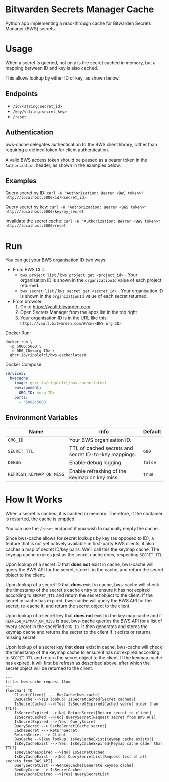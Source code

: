 # Bitwarden Secrets Manager Cache

Python app implementing a read-through cache for Bitwarden Secrets Manager (BWS) secrets.

# Usage

When a secret is queried, not only is the secret cached in memory, but a mapping between ID and key is also cached.

This allows lookup by either ID or key, as shown below.

## Endpoints

* `/id/<string:secret_id>`
* `/key/<string:secret_key>`
* `/reset`

## Authentication

bws-cache delegates authentication to the BWS client library, rather than requiring a defined token for client authentication.

A valid BWS access token should be passed as a bearer token in the `Authorization` header, as shown in the examples below.

## Examples

Query secret by ID: `curl -H "Authorization: Bearer <BWS token>" http://localhost:5000/id/<secret_id>`

Query secret by key: `curl -H "Authorization: Bearer <BWS token>" http://localhost:5000/key/my_secret`

Invalidate the secret cache: `curl -H "Authorization: Bearer <BWS token>" http://localhost:5000/reset`

# Run

You can get your BWS organisation ID two ways:
* From BWS CLI:
  * `bws project list` / `bws project get <project_id>` - Your organisation ID is shown in the `organizationId` value of each project returned.
  * `bws secret list` / `bws secret get <secret_id>` - Your organisation ID is shown in the `organizationId` value of each secret returned.
* From browser:
  1. Go to https://vault.bitwarden.com
  2. Open Secrets Manager from the apps list in the top right
  3. Your organisation ID is in the URL like this: `https://vault.bitwarden.com/#/sm/<BWS org ID>`

Docker Run:

```
docker run \
  -p 5000:5000 \
  -e ORG_ID=<org ID> \
  ghcr.io/ripplefcl/bws-cache:latest
```

Docker Compose:

```yml
services:
  bwscache:
    image: ghcr.io/ripplefcl/bws-cache:latest
    environment:
      ORG_ID: <org ID>
    ports:
      - '5000:5000'
```

## Environment Variables

| Name                     | Info                                                  | Default |
|--------------------------|-------------------------------------------------------|---------|
| `ORG_ID`                 | Your BWS organisation ID.                             |         |
| `SECRET_TTL`             | TTL of cached secrets and secret ID-to-key mappings.  | `600`   |
| `DEBUG`                  | Enable debug logging.                                 | `false` |
| `REFRESH_KEYMAP_ON_MISS` | Enable refreshing of the keymap on key miss.          | `true`  |

# How It Works

When a secret is cached, it is cached in memory. Therefore, if the container is restarted, the cache is emptied. 

You can use the `/reset` endpoint if you wish to manually empty the cache.

Since bws-cache allows for secret lookups by key (as opposed to ID), a feature that is not yet natively available in first-party BWS clients, it also caches a map of secret ID/key pairs. We'll call this the keymap cache. The keymap cache expires just as the secret cache does, respecting `SECRET_TTL`.

Upon lookup of a secret ID that **does not** exist in cache, bws-cache will query the BWS API for the secret, store it in the cache, and return the secret object to the client.

Upon lookup of a secret ID that **does** exist in cache, bws-cache will check the timestamp of the secret's cache entry to ensure it has not expired according to `SECRET_TTL` and return the secret object to the client.
If the secret in cache has expired, bws-cache will query the BWS API for the secret, re-cache it, and return the secret object to the client.

Upon lookup of a secret key that **does not** exist in the key map cache and if `REFRESH_KEYMAP_ON_MISS` is true, bws-cache queries the BWS API for a list of every secret in the specified `ORG_ID`. It then generates and stores the keymap cache and returns the secret to the client if it exists or returns missing secret.

Upon lookup of a secret key that **does** exist in cache, bws-cache will check the timestamp of the keymap cache to ensure it has not expired according to `SECRET_TTL` and return the secret object to the client.
If the keymap cache has expired, it will first be refresh as described above, after which the secret object will be returned to the client.

```mermaid
---
title: bws-cache request flow
---
flowchart TD
    Client(Client) --- BwsCache(bws-cache)
    BwsCache -->|ID lookup| IsSecretCached{Secret cached?}
    IsSecretCached -->|Yes| IsSecretExpired{Cached secret older than TTL?}
    IsSecretExpired -->|No| ReturnSecret[Return secret to client]
    IsSecretCached -->|No| QuerySecret[Request secret from BWS API]
    IsSecretExpired -->|Yes| QuerySecret
    QuerySecret --> CacheSecret[Cache secret]
    CacheSecret --> ReturnSecret
    ReturnSecret --> Client
    BwsCache -->|key lookup| IsKeyCacheExist{Keymap cache exists?}
    IsKeyCacheExist -->|Yes| IsKeyCacheExpired{Keymap cache older than TTL?}
    IsKeyCacheExpired -->|No| IsSecretCached
    IsKeyCacheExist -->|No| QuerySecretList[Request list of all secrets from BWS API]
    QuerySecretList -->GenKeyCache[Generate keymap cache]
    GenKeyCache --> IsSecretCached
    IsKeyCacheExpired -->|Yes| QuerySecretList
```
